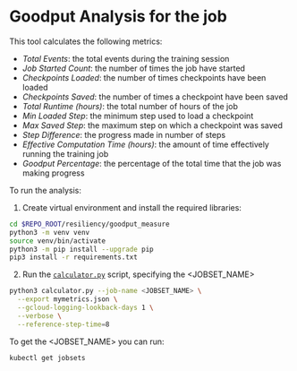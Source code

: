 # Goodput Analysis for the job

This tool calculates the following metrics:

- *Total Events*: the total events during the training session
- *Job Started Count*: the number of times the job have started
- *Checkpoints Loaded*: the number of times checkpoints have been loaded
- *Checkpoints Saved*: the number of times a checkpoint have been saved
- *Total Runtime (hours)*: the total number of hours of the job
- *Min Loaded Step*: the minimum step used to load a checkpoint
- *Max Saved Step*: the maximum step on which a checkpoint was saved
- *Step Difference*: the progress made in number of steps
- *Effective Computation Time (hours)*: the amount of time effectively running the training job
- *Goodput Percentage*: the percentage of the total time that the job was making progress

To run the analysis:

1. Create virtual environment and install the required libraries:
```bash
cd $REPO_ROOT/resiliency/goodput_measure
python3 -m venv venv
source venv/bin/activate
python3 -m pip install --upgrade pip
pip3 install -r requirements.txt
```
2. Run the [`calculator.py`](calculator.py)
   script, specifying the <JOBSET_NAME>

```bash
python3 calculator.py --job-name <JOBSET_NAME> \
  --export mymetrics.json \
  --gcloud-logging-lookback-days 1 \
  --verbose \
  --reference-step-time=8
```

To get the <JOBSET_NAME> you can run:
```
kubectl get jobsets
```